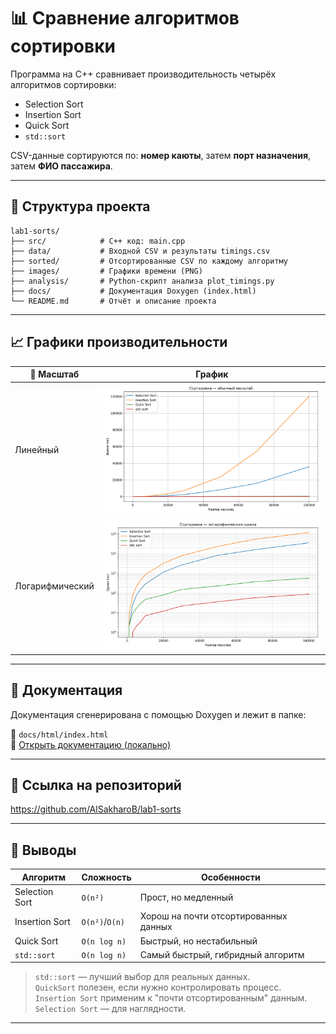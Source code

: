 # 📊 Сравнение алгоритмов сортировки

Программа на C++ сравнивает производительность четырёх алгоритмов сортировки:
- Selection Sort
- Insertion Sort
- Quick Sort
- `std::sort`

CSV-данные сортируются по: **номер каюты**, затем **порт назначения**, затем **ФИО пассажира**.

---

## 📁 Структура проекта

`````
lab1-sorts/
├── src/            # C++ код: main.cpp
├── data/           # Входной CSV и результаты timings.csv
├── sorted/         # Отсортированные CSV по каждому алгоритму
├── images/         # Графики времени (PNG)
├── analysis/       # Python-скрипт анализа plot_timings.py
├── docs/           # Документация Doxygen (index.html)
└── README.md       # Отчёт и описание проекта
`````

---

## 📈 Графики производительности

| 📌 Масштаб | График |
|-----------|--------|
| Линейный  | ![Linear](images/sort_plot_linear.png) |
| Логарифмический | ![Log](images/sort_plot_log.png) |

---

## 📄 Документация

Документация сгенерирована с помощью Doxygen и лежит в папке:

📁 `docs/html/index.html`  
📌 [Открыть документацию (локально)](docs/html/index.html)

---

## 📎 Ссылка на репозиторий

https://github.com/AlSakharoB/lab1-sorts

---

## 🧠 Выводы

| Алгоритм       | Сложность   | Особенности                         |
|----------------|-------------|-------------------------------------|
| Selection Sort | `O(n²)`     | Прост, но медленный                 |
| Insertion Sort | `O(n²)`/`O(n)`| Хорош на почти отсортированных данных |
| Quick Sort     | `O(n log n)`| Быстрый, но нестабильный            |
| `std::sort`    | `O(n log n)`| Самый быстрый, гибридный алгоритм   |

> `std::sort` — лучший выбор для реальных данных.  
> `QuickSort` полезен, если нужно контролировать процесс.  
> `Insertion Sort` применим к "почти отсортированным" данным.  
> `Selection Sort` — для наглядности.

---